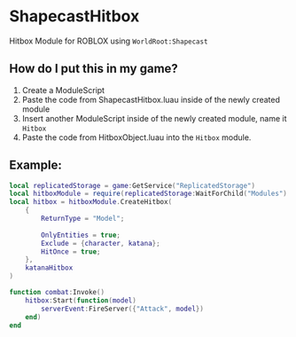 # ShapecastHitbox
Hitbox Module for ROBLOX using `WorldRoot:Shapecast`

## How do I put this in my game?
1. Create a ModuleScript
2. Paste the code from ShapecastHitbox.luau inside of the newly created module
3. Insert another ModuleScript inside of the newly created module, name it `Hitbox`
4. Paste the code from HitboxObject.luau into the `Hitbox` module.

## Example:
```lua
local replicatedStorage = game:GetService("ReplicatedStorage")
local hitboxModule = require(replicatedStorage:WaitForChild("Modules"):WaitForChild("ShapecastHitbox"))
local hitbox = hitboxModule.CreateHitbox(
	{
		ReturnType = "Model";
		
		OnlyEntities = true;
		Exclude = {character, katana};
		HitOnce = true;
	},
	katanaHitbox
)

function combat:Invoke()
	hitbox:Start(function(model)
		serverEvent:FireServer({"Attack", model})
	end)
end
```
